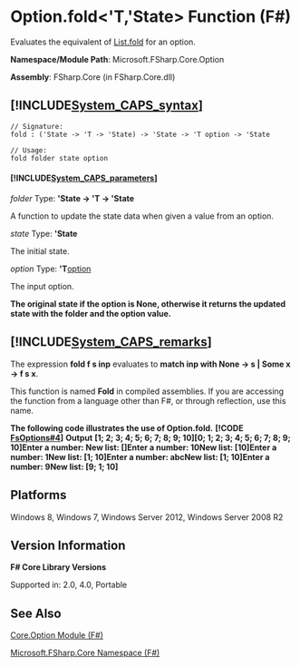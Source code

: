 # Option.fold<'T,'State> Function (F#)

Evaluates the equivalent of [List.fold](http://msdn.microsoft.com/en-us/library/c272779e-bae7-4983-8d7f-16b345bb33a0) for an option.

**Namespace/Module Path**: Microsoft.FSharp.Core.Option

**Assembly**: FSharp.Core (in FSharp.Core.dll)


## [!INCLUDE[System_CAPS_syntax](//System/Token/System_CAPS_syntax_md.md)]

```
// Signature:
fold : ('State -> 'T -> 'State) -> 'State -> 'T option -> 'State

// Usage:
fold folder state option
```

#### [!INCLUDE[System_CAPS_parameters](//System/Token/System_CAPS_parameters_md.md)]
*folder*
Type: **'State -&gt; 'T -&gt; 'State**


A function to update the state data when given a value from an option.


*state*
Type: **'State**


The initial state.


*option*
Type: **'T**[option](http://msdn.microsoft.com/en-us/library/b08add48-34bf-4410-80a1-ef6a8daddc58)


The input option.



**The original state if the option is None, otherwise it returns the updated state with the folder and the option value.**
## [!INCLUDE[System_CAPS_remarks](//System/Token/System_CAPS_remarks_md.md)]
The expression **fold f s inp** evaluates to **match inp with None -&gt; s | Some x -&gt; f s x**.

This function is named **Fold** in compiled assemblies. If you are accessing the function from a language other than F#, or through reflection, use this name.

**The following code illustrates the use of Option.fold.**
**[!CODE [FsOptions#4](../CodeSnippet/VS_Snippets_Fsharp/fsoptions/FSharp/fs/program.fs#4)]**
**Output**
**[1; 2; 3; 4; 5; 6; 7; 8; 9; 10][0; 1; 2; 3; 4; 5; 6; 7; 8; 9; 10]Enter a number: New list: []Enter a number: 10New list: [10]Enter a number: 1New list: [1; 10]Enter a number: abcNew list: [1; 10]Enter a number: 9New list: [9; 1; 10]**
## Platforms
Windows 8, Windows 7, Windows Server 2012, Windows Server 2008 R2


## Version Information
**F# Core Library Versions**

Supported in: 2.0, 4.0, Portable




## See Also
[Core.Option Module &#40;F&#35;&#41;](Core.Option+Module+28%F%2329%.md)

[Microsoft.FSharp.Core Namespace &#40;F&#35;&#41;](Microsoft.FSharp.Core+Namespace+28%F%2329%.md)


